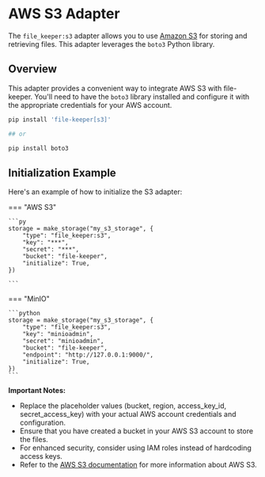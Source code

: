 # AWS S3 Adapter

The `file_keeper:s3` adapter allows you to use [Amazon
S3](https://aws.amazon.com/s3/) for storing and retrieving files. This adapter
leverages the `boto3` Python library.

## Overview

This adapter provides a convenient way to integrate AWS S3 with
file-keeper. You'll need to have the `boto3` library installed and configure it
with the appropriate credentials for your AWS account.

```sh
pip install 'file-keeper[s3]'

## or

pip install boto3
```


## Initialization Example

Here's an example of how to initialize the S3 adapter:

=== "AWS S3"

    ```py
    storage = make_storage("my_s3_storage", {
        "type": "file_keeper:s3",
        "key": "***",
        "secret": "***",
        "bucket": "file-keeper",
        "initialize": True,
    })

    ```

=== "MinIO"

    ```python
    storage = make_storage("my_s3_storage", {
        "type": "file_keeper:s3",
        "key": "minioadmin",
        "secret": "minioadmin",
        "bucket": "file-keeper",
        "endpoint": "http://127.0.0.1:9000/",
        "initialize": True,
    })
    ```


**Important Notes:**

*   Replace the placeholder values (bucket, region, access\_key\_id,
    secret\_access\_key) with your actual AWS account credentials and
    configuration.
*   Ensure that you have created a bucket in your AWS S3 account to store the
    files.
*   For enhanced security, consider using IAM roles instead of hardcoding
    access keys.
*   Refer to the [AWS S3 documentation](https://aws.amazon.com/s3/) for more
    information about AWS S3.
